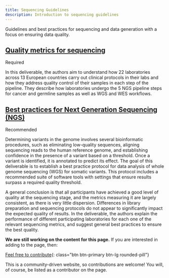 ```yaml
---
title: Sequencing Guidelines
description: Introduction to sequencing guidelines
---
```


Guidelines and best practices for sequencing and data generation with a focus on ensuring data quality.

## [Quality metrics for sequencing](https://zenodo.org/record/4889391#.YXGkS9bMKdY) 
<span class="badge badge-warning">Required<i class="fa-sharp fa-regular fa-star"></i></span>

In this deliverable, the authors aim to understand how 22 laboratories across 13 European countries carry out clinical protocols in their labs and how they address quality control of their samples in each step of the pipeline.  They describe how laboratories undergo the 5 NGS pipeline steps for cancer and germline samples as well as WGS and WES workflows.

## [Best practices for Next Generation Sequencing (NGS)](https://zenodo.org/record/7912923) 
<span class="badge badge-dark">Recommended<i class="fa-solid fa-thumbs-up"></i></span>

Determining variants in the genome involves several bioinformatic procedures, such as eliminating low-quality sequences, aligning sequencing reads to the human reference genome, and establishing confidence in the presence of a variant based on a threshold. Once a variant is identified, it is annotated to predict its effect. The goal of this deliverable is to establish a best practice protocol for data analysis of whole genome sequencing (WGS) for somatic variants. This protocol includes a recommended suite of software tools with settings that ensure results surpass a required quality threshold.

A general conclusion is that all participants have achieved a good level of quality at the sequencing stage, and the metrics measuring it are largely consistent, as there is very little dispersion. Differences in library preparation and sequencing protocols do not appear to significantly impact the expected quality of results. In the deliverable, the authors explain the performance of different participating laboratories for each one of the relevant sequencing metrics, and suggest general best practices to ensure the best quality.

**We are still working on the content for this page.** If you are interested in adding to the page, then:

[Feel free to contribute](how_to_contribute){: class="btn btn-primary btn-lg rounded-pill"}

This is a community-driven website, so contributions are welcome! You will, of course, be listed as a contributor on the page.


